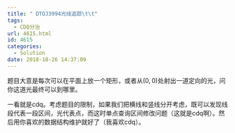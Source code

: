 ```yaml
---
title: " DTOJ3994光线追踪\t\t"
tags:
  - CDQ分治
url: 4615.html
id: 4615
categories:
  - Solution
date: 2018-10-26 14:37:09
---
```


题目大意是每次可以在平面上放一个矩形，或者从$(0,0)$处射出一道定向的光，问你这道光最终可以到哪里。

一看就是cdq。考虑题目的限制，如果我们把横线和竖线分开考虑，既可以发现线段代表一段区间，光代表点，而这时单点查询区间修改问题（这就是cdq啊）。然后用你喜欢的数据结构维护就好了（我喜欢cdq）。